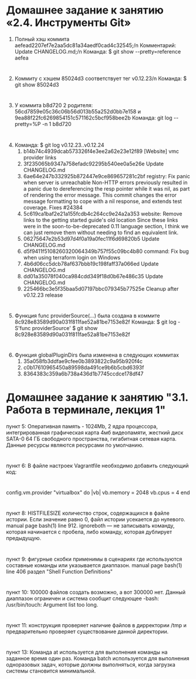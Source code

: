 # Домашнее задание к занятию «2.4. Инструменты Git»
1. Полный хэш коммита aefead2207ef7e2aa5dc81a34aedf0cad4c32545;/n
   Комментарий:  Update CHANGELOG.md;/n
   Команда: $ git show --pretty=reference aefea
#
2. Коммиту с хэшем 85024d3 соответствует тег v0.12.23/n
   Команда: $ git show 85024d3
#
3. У коммита b8d720 2 родителя: 56cd7859e05c36c06b56d013b55a252d0bb7e158 и 9ea88f22fc6269854151c571162c5bcf958bee2b
   Команда: git log --pretty=%P -n 1 b8d720
#
4. Команда: $ git log v0.12.23..v0.12.24
   1) b14b74c4939dcab573326f4e3ee2a62e23e12f89
      [Website] vmc provider links
   2) 3f235065b9347a758efadc92295b540ee0a5e26e 
      Update CHANGELOG.md
   3) 6ae64e247b332925b872447e9ce869657281c2bf 
      registry: Fix panic when server is unreachable
      Non-HTTP errors previously resulted in a panic due to dereferencing the
      resp pointer while it was nil, as part of rendering the error message.
      This commit changes the error message formatting to cope with a nil
      response, and extends test coverage.
      Fixes #24384
   4) 5c619ca1baf2e21a155fcdb4c264cc9e24a2a353
      website: Remove links to the getting started guide's old location
      Since these links were in the soon-to-be-deprecated 0.11 language section, I
      think we can just remove them without needing to find an equivalent link.
   5) 06275647e2b53d97d4f0a19a0fec11f6d69820b5
      Update CHANGELOG.md
   6) d5f9411f5108260320064349b757f55c09bc4b80
      command: Fix bug when using terraform login on Windows
   7) 4b6d06cc5dcb78af637bbb19c198faff37a066ed
      Update CHANGELOG.md
   8) dd01a35078f040ca984cdd349f18d0b67e486c35
      Update CHANGELOG.md
   9) 225466bc3e5f35baa5d07197bbc079345b77525e
      Cleanup after v0.12.23 release
#
5. Функция func providerSource(...) была создана в коммите 8c928e83589d90a031f811fae52a81be7153e82f
   Команда: $ git log -S'func providerSource'
            $ git show 8c928e83589d90a031f811fae52a81be7153e82f
#
6. Функция globalPluginDirs была изменена в следующих коммитах 
   1) 35a058fb3ddfae9cfee0b3893822c9a95b920f4c
   2) c0b17610965450a89598da491ce9b6b5cbd6393f
   3) 8364383c359a6b738a436d1b7745ccdce178df47






# Домашнее задание к занятию "3.1. Работа в терминале, лекция 1"
пункт 5: Оперативная память - 1024Mb, 2 ядра процессора, интегрированная графическая карта 4мб видеопамяти, жесткий диск SATA-0 64 ГБ свободного пространства, гигабитная сетевая карта. Данные ресурсы являются ресурсами по умолчанию.
#
пункт 6:  В файле настроек Vagrantfile необходимо добавить следующий код:
#
config.vm.provider "virtualbox" do |vb|
  vb.memory = 2048
  vb.cpus = 4
end
#
пункт 8: HISTFILESIZE количество строк, содержащихся в файле истории. Если значение равно 0, файл истории усекается до нулевого.
manual page bash(1) line 912.
ignoreboth — не записывать команду, которая начинается с пробела, либо команду, которая дублирует предыдущую.
#
пункт 9: фигурные скобки применимы в сценариях где используются составные команды или указывается диаппазон.
manual page bash(1) line 406      раздел "Shell Function Definitions"
#
пункт 10: 100000 файлов создать возможно, а вот 300000 нет. 
Данный диаппазон ограничен и система сообщит следующее -bash: /usr/bin/touch: Argument list too long.
#
пункт 11: конструкция проверяет наличие файлов в дирректории /tmp и предварительно проверяет существование данной директории.
#
пункт 13: Команда at используется для выполнения команды на заданное время один раз. Команда batch используется для выполнения одноразовых задач, которые должны выполняться, когда загрузка системы становится минимальной.
